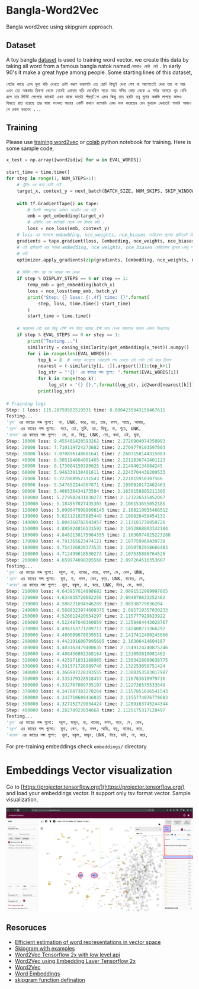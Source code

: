 # Bangla-Word2Vec
Bangla word2vec using skipgram approach. 

## Dataset
A toy bangla [dataset](./data/kothou_keu_nei_v1.2.txt) is used to training word vector. we create this data by taking all word from a famous bangla natok named `কোথাও কেউ নেই` . In early 90's it make a great hype among people. Some starting lines of this dataset,

`গেটের কাছে এসে মুনা ঘড়ি দেখতে চেষ্টা করল ডায়ালটা এত ছোট কিছুই দেখা গেল না আলোতেই দেখা যায় না আর এখন তো অন্ধকার রিকশা থেকে নেমেই একবার ঘড়ি দেখেছিল সাড়ে সাত গলির মোড় থেকে এ পর্যন্ত আসতে খুব বেশি হলে চার মিনিট লেগেছে কাজেই এখন বাজে সাতটা পঁয়ত্িশ এমন কিছু রাত হয়নি তবু মুনার অস্বস্তি লাগছে কালও ফিরতে রাত হয়েছে তার মামা শওকত সাহেব একটি কথাও বলেননি এমন ভাব করেছেন যেন মুনাকে দেখতেই পাননি আজও সে রকম করবেন ...`

## Training
Please use [training word2vec](./notebooks/word2vec_using_NCE_loss_v1_2.ipynb) or [colab](https://colab.research.google.com/drive/1I6dhrDAHU7j1nQIwfuaKElwKEGglt_dQ?usp=sharing) python notebook for training. Here is some sample code,

```python
x_test = np.array([word2id[w] for w in EVAL_WORDS])

start_time = time.time()
for step in range(1, NUM_STEPS+1):
    # ট্রেনিং এর জন্য ডাটা নেই 
    target_x, context_y = next_batch(BATCH_SIZE, NUM_SKIPS, SKIP_WINDOW)
    
    with tf.GradientTape() as tape:
        # টার্গেট শব্দগুলোর বর্তমান এম্বেডিং বের করি
        emb = get_embedding(target_x)
        # এম্বিডিং এবং কন্টেক্সট থেকে লস হিসাব করি । 
        loss = nce_loss(emb, context_y)
    # loss এর সাপেক্ষে embedding, nce_weights, nce_biases ভেরিয়েবল গুলোর গ্রাডিয়েন্ট হিসাব করা 
    gradients = tape.gradient(loss, [embedding, nce_weights, nce_biases])
    # এই গ্রাডিয়েন্ট ধরে আমরা embedding, nce_weights, nce_biases ভেরিয়েবল গুলোর ভেলু আপডেট
    # করি 
    optimizer.apply_gradients(zip(gradients, [embedding, nce_weights, nce_biases]))
    
    # নিদিষ্ট স্টেপ পর পর আমরা লস দেখব 
    if step % DISPLAY_STEPS == 0 or step == 1:
        temp_emb = get_embedding(batch_x)
        loss = nce_loss(temp_emb, batch_y)
        print("Step: {} loss: {:.4f} time: {}".format(
            step, loss, time.time()-start_time)
        )
        start_time = time.time()
        
    # আমাদের সেট করা কিছু টেস্ট শব্দ দিয়ে আমরা টেস্ট করে দেখব আমাদের মডেল কেমন শিখতেছে
    if step % EVAL_STEPS == 0 or step == 1:
        print("Testing...")
        similarity = cosing_similarity(get_embedding(x_test)).numpy()
        for i in range(len(EVAL_WORDS)):
            top_k = 8  # আমরা কতগুলো নেয়ারেস্ট শব্দ দেখতে চাই সেটা সেট করে দিলাম 
            nearest = (-similarity[i, :]).argsort()[1:top_k+1]
            log_str = "'{}' এর কাছের শব্দ গুলো: ".format(EVAL_WORDS[i])
            for k in range(top_k):
                log_str = "{} {},".format(log_str, id2word[nearest[k]])
            print(log_str)
  
# Training logs
Step: 1 loss: 115.20759582519531 time: 0.0004235943158467611
Testing...
'মুনা' এর কাছের শব্দ গুলো:  না, UNK, করে, হয়, তার, বলল, আছে, আমার,
'বকুল' এর কাছের শব্দ গুলো:  করে, তো, তুমি, হয়, কিছু, না, শুয়ে, UNK,
'বাকের' এর কাছের শব্দ গুলো:  সে, না, কিছু, UNK, তো, কথা, এই, মুনা,
Step: 10000 loss: 9.455401420593262 time: 2.2726904074350993
Step: 20000 loss: 7.710119724273682 time: 2.2709779103597003
Step: 30000 loss: 7.070896148681641 time: 2.2607158144315083
Step: 40000 loss: 6.505194664001465 time: 2.2212836742401123
Step: 50000 loss: 6.173004150390625 time: 2.214940134684245
Step: 60000 loss: 5.946339130401611 time: 2.2243704438209533
Step: 70000 loss: 5.727808952331543 time: 2.221015910307566
Step: 80000 loss: 5.547652244567871 time: 2.1990910172462463
Step: 90000 loss: 5.408536434173584 time: 2.1639158805211385
Step: 100000 loss: 5.279882431030273 time: 2.123226515452067
Step: 110000 loss: 5.184957027435303 time: 2.106153655052185
Step: 120000 loss: 5.0996479988098145 time: 2.108219035466512
Step: 130000 loss: 5.021121025085449 time: 2.108826458454132
Step: 140000 loss: 5.004368782043457 time: 2.113181738058726
Step: 150000 loss: 4.885924816131592 time: 2.1052868803342184
Step: 160000 loss: 4.8462138175964355 time: 2.1030974825223288
Step: 170000 loss: 4.791365623474121 time: 2.107759968439738
Step: 180000 loss: 4.754326820373535 time: 2.1050782958666483
Step: 190000 loss: 4.712499618530273 time: 2.107535886764526
Step: 200000 loss: 4.659974098205566 time: 2.097264516353607
Testing...
'মুনা' এর কাছের শব্দ গুলো:  বকুল, না, বাকের, করে, বলল, সে, কেন, UNK,
'বকুল' এর কাছের শব্দ গুলো:  মুনা, না, বলল, কেন, করে, UNK, বাকের, সে,
'বাকের' এর কাছের শব্দ গুলো:  মুনা, বকুল, না, করে, UNK, দিয়ে, সে, কথা,
Step: 210000 loss: 4.643957614898682 time: 2.0891512989997865
Step: 220000 loss: 4.634835720062256 time: 2.094070633252462
Step: 230000 loss: 4.586221694946289 time: 2.08938779036204
Step: 240000 loss: 4.5688323974609375 time: 2.095710357030233
Step: 250000 loss: 4.526012420654297 time: 2.115777929623922
Step: 260000 loss: 4.522487640380859 time: 2.1258484443028767
Step: 270000 loss: 4.494353771209717 time: 2.142400773366292
Step: 280000 loss: 4.480099678039551 time: 2.1417412400245666
Step: 290000 loss: 4.4421916007995605 time: 2.16306414604187
Step: 300000 loss: 4.403162479400635 time: 2.1549124240875246
Step: 310000 loss: 4.408456802368164 time: 2.133093810081482
Step: 320000 loss: 4.425971031188965 time: 2.1303428689638775
Step: 330000 loss: 4.391371726989746 time: 2.132253058751424
Step: 340000 loss: 4.366987228393555 time: 2.1308353583017987
Step: 350000 loss: 4.335179328918457 time: 2.116783610979716
Step: 360000 loss: 4.332767009735107 time: 2.122726575533549
Step: 370000 loss: 4.347087383270264 time: 2.1157851616541543
Step: 380000 loss: 4.347710609436035 time: 2.1155774076779683
Step: 390000 loss: 4.327152729034424 time: 2.1209163745244344
Step: 400000 loss: 4.28278923034668 time: 2.1125175317128497
Testing...
'মুনা' এর কাছের শব্দ গুলো:  বকুল, মামুন, না, বাকের, বলল, করে, সে, কেন,
'বকুল' এর কাছের শব্দ গুলো:  মুনা, কেন, না, বলল, আমি, বাবু, বাকের, করে,
'বাকের' এর কাছের শব্দ গুলো:  মুনা, বকুল, মামুন, UNK, দিয়ে, ভাই, না, করে, 
```

For pre-training embeddings check `embeddings/` directory

# Embeddings Vector visualization

Go to [https://projector.tensorflow.org/](https://projector.tensorflow.org/) and load your embeddings vector. It support only tsv format vector. Sample visualization,

![](./images/cosine_distance_between_baker_and_muna.png)


## Resoruces
- [Efficient estimation of word representations in vector space](https://arxiv.org/pdf/1301.3781.pdf)
- [Skipgram with examples](https://www.tensorflow.org/tutorials/text/word2vec#skip-gram_and_negative_sampling)
- [Word2Vec Tensorflow 2x with low level api](https://github.com/aymericdamien/TensorFlow-Examples/blob/master/tensorflow_v2/notebooks/2_BasicModels/word2vec.ipynb)
- [Word2Vec using Embedding Layer Tensorflow 2x](https://petamind.com/word2vec-with-tensorflow-2-0-a-simple-cbow-implementation/)
- [Word2Vec](https://www.tensorflow.org/tutorials/text/word2vec)
- [Word Embeddings](https://www.tensorflow.org/tutorials/text/word_embeddings)
- [skipgram function defination](https://keras.rstudio.com/reference/skipgrams.html)
